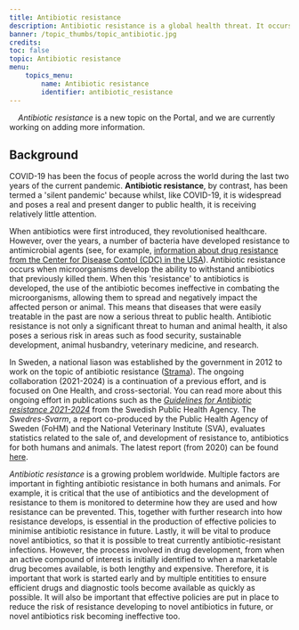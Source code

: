 ```yaml
---
title: Antibiotic resistance
description: Antibiotic resistance is a global health threat. It occurs when microorganisms develop resistance to antibiotics, impacting healthcare, and food security. Monitoring, research, and policies are crucial to combat resistance and develop effective treatments.
banner: /topic_thumbs/topic_antibiotic.jpg
credits:
toc: false
topic: Antibiotic resistance
menu:
    topics_menu:
        name: Antibiotic resistance
        identifier: antibiotic_resistance
---
```


<div class="alert alert-info">
    <i class="bi bi-exclamation-circle-fill"></i>
    <span><i>Antibiotic resistance</i> is a new topic on the Portal, and we are currently working on adding more
    information.</span>
</div>

## Background

COVID-19 has been the focus of people across the world during the last two years of the current pandemic. **Antibiotic resistance**, by contrast, has been termed a 'silent pandemic' because whilst, like COVID-19, it is widespread and poses a real and present danger to public health, it is receiving relatively little attention.

When antibiotics were first introduced, they revolutionised healthcare. However, over the years, a number of bacteria have developed resistance to antimicrobial agents (see, for example, [information about drug resistance from the Center for Disease Contol (CDC) in the USA](https://www.cdc.gov/drugresistance/about.html)). Antibiotic resistance occurs when microorganisms develop the ability to withstand antibiotics that previously killed them. When this 'resistance' to antibiotics is developed, the use of the antibiotic becomes ineffective in combating the microorganisms, allowing them to spread and negatively impact the affected person or animal. This means that diseases that were easily treatable in the past are now a serious threat to public health. Antibiotic resistance is not only a significant threat to human and animal health, it also poses a serious risk in areas such as food security, sustainable development, animal husbandry, veterinary medicine, and research.

In Sweden, a national liason was established by the government in 2012 to work on the topic of antibiotic resistance ([Strama](https://strama.se/)). The ongoing collaboration (2021-2024) is a continuation of a previous effort, and is focused on One Health, and cross-sectorial. You can read more about this ongoing effort in publications such as the [*Guidelines for Antibiotic resistance 2021-2024*](https://www.folkhalsomyndigheten.se/publicerat-material/publikationsarkiv/t/tvarsektoriell-handlingsplan-mot-antibiotikaresistens-20212024/) from the Swedish Public Health Agency. The *Swedres-Svarm*, a report co-produced by the Public Health Agency of Sweden (FoHM) and the National Veterinary Institute (SVA), evaluates statistics related to the sale of, and development of resistance to, antibiotics for both humans and animals. The latest report (from 2020) can be found [here](https://www.sva.se/media/8d9678c390929e9/swedres_svarm_2020.pdf).

*Antibiotic resistance* is a growing problem worldwide. Multiple factors are important in fighting antibiotic resistance in both humans and animals. For example, it is critical that the use of antibiotics and the development of resistance to them is monitored to determine how they are used and how resistance can be prevented. This, together with further research into how resistance develops, is essential in the production of effective policies to minimise antibiotic resistance in future. Lastly, it will be vital to produce novel antibiotics, so that it is possible to treat currently antibiotic-resistant infections. However, the process involved in drug development, from when an active compound of interest is initially identified to when a marketable drug becomes available, is both lengthy and expensive. Therefore, it is important that work is started early and by multiple entitities to ensure efficient drugs and diagnostic tools become available as quickly as possible. It will also be important that effective policies are put in place to reduce the risk of resistance developing to novel antibiotics in future, or novel antibiotics risk becoming ineffective too.
